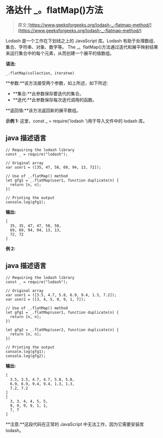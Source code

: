 # 洛达什 _。flatMap()方法

> 原文:[https://www.geeksforgeeks.org/lodash-_-flatmap-method/](https://www.geeksforgeeks.org/lodash-_-flatmap-method/)

Lodash 是一个工作在下划线之上的 JavaScript 库。Lodash 有助于处理数组、集合、字符串、对象、数字等。
The _。flatMap()方法通过迭代和展平映射结果来运行集合中的每个元素，从而创建一个展平的值数组。

**语法:**

```
_.flatMap(collection, iteratee)
```

**参数:**该方法接受两个参数，如上所述，如下所述:

*   **集合:**此参数保存要迭代的集合。
*   **迭代:**此参数保存每次迭代调用的函数。

**返回值:**该方法返回新的展平数组。

**示例 1:** 这里，const _ = require('lodash ')用于导入文件中的 lodash 库。

## java 描述语言

```
// Requiring the lodash library 
const _ = require("lodash"); 

// Original array 
var user1 = ([35, 47, 58, 69, 94, 13, 72]);

// Use of _.flatMap() method
let gfg1 = _.flatMap(user1, function duplicate(n) {
  return [n, n];
})

// Printing the output 
console.log(gfg1);
```

**输出:**

```
[
  35, 35, 47, 47, 58, 58, 
  69, 69, 94, 94, 13, 13,
  72, 72
]

```

**例 2:**

## java 描述语言

```
// Requiring the lodash library 
const _ = require("lodash"); 

// Original array 
var user1 = ([3.5, 4.7, 5.8, 6.9, 9.4, 1.3, 7.2]);
var user2 = ([3, 4, 5, 9, 9, 1, 7]);

// Use of _.flatMap() method
let gfg1 = _.flatMap(user1, function duplicate(n) {
  return [n, n];
})

let gfg2 = _.flatMap(user2, function duplicate(n) {
  return [n, n];
})

// Printing the output 
console.log(gfg1);
console.log(gfg2);
```

**输出:**

```
[
  3.5, 3.5, 4.7, 4.7, 5.8, 5.8, 
  6.9, 6.9, 9.4, 9.4, 1.3, 1.3,
  7.2, 7.2
]
[
  3, 3, 4, 4, 5, 5,
  9, 9, 9, 9, 1, 1,
  7, 7
]

```

**注意:**这段代码在正常的 JavaScript 中无法工作，因为它需要安装库 lodash。